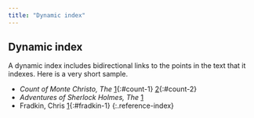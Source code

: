 ```yaml
---
title: "Dynamic index"
---
```


## Dynamic index

A dynamic index includes bidirectional links to the points in the text that it indexes. Here is a very short sample.

* *Count of Monte Christo, The*
[1](00-08-frontispiece.html#count-1){:#count-1}
[2](02-01.html#count-2){:#count-2}
* *Adventures of Sherlock Holmes, The*
[1](01-01.html#sherlock-1)
* Fradkin, Chris
[1](02-02.html#fradkin-1){:#fradkin-1}
{:.reference-index}
